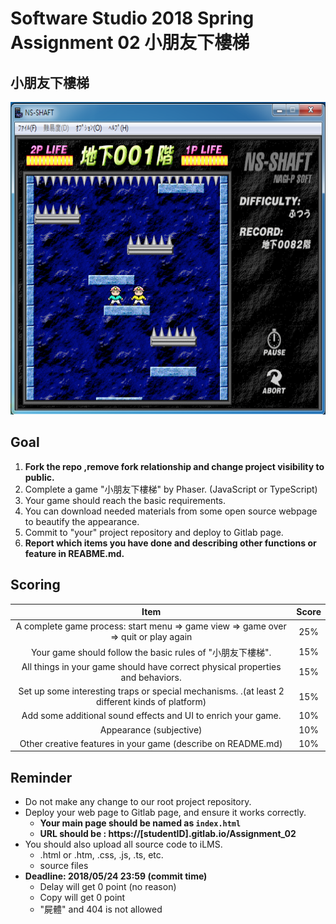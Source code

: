 # Software Studio 2018 Spring Assignment 02 小朋友下樓梯

## 小朋友下樓梯
<img src="example01.png" width="700px" height="500px"></img>

## Goal
1. **Fork the repo ,remove fork relationship and change project visibility to public.**
2. Complete a game "小朋友下樓梯" by Phaser. (JavaScript or TypeScript)
3. Your game should reach the basic requirements.
4. You can download needed materials from some open source webpage to beautify the appearance.
5. Commit to "your" project repository and deploy to Gitlab page.
6. **Report which items you have done and describing other functions or feature in REABME.md.**

## Scoring 
|                                              Item                                              | Score |
|:----------------------------------------------------------------------------------------------:|:-----:|
| A complete game process: start menu => game view => game over => quit or play again            |  25%  |
| Your game should follow the basic rules of  "小朋友下樓梯".                                    |  15%  |
|         All things in your game should have correct physical properties and behaviors.         |  15%  |
| Set up some interesting traps or special mechanisms. .(at least 2 different kinds of platform) |  15%  |
| Add some additional sound effects and UI to enrich your game.                                  |  10%  |
| Appearance (subjective)                                                                        |  10%  |
| Other creative features in your game (describe on README.md)                                   |  10%  |

## Reminder
* Do not make any change to our root project repository.
* Deploy your web page to Gitlab page, and ensure it works correctly.
    * **Your main page should be named as ```index.html```**
    * **URL should be : https://[studentID].gitlab.io/Assignment_02**
* You should also upload all source code to iLMS.
    * .html or .htm, .css, .js, .ts, etc.
    * source files
* **Deadline: 2018/05/24 23:59 (commit time)**
    * Delay will get 0 point (no reason)
    * Copy will get 0 point
    * "屍體" and 404 is not allowed
